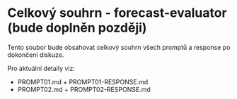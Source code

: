 # Celkový souhrn - forecast-evaluator (bude doplněn později)

Tento soubor bude obsahovat celkový souhrn všech promptů a response po dokončení diskuze.

Pro aktuální detaily viz:
- PROMPT01.md + PROMPT01-RESPONSE.md
- PROMPT02.md + PROMPT02-RESPONSE.md